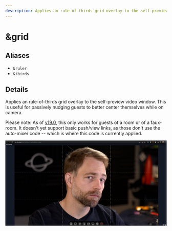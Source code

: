 ```yaml
---
description: Applies an rule-of-thirds grid overlay to the self-preview
---
```


# \&grid

## Aliases

* `&ruler`
* `&thirds`

## Details

Applies an rule-of-thirds grid overlay to the self-preview video window. This is useful for passively nudging guests to better center themselves while on camera.

Please note: As of [v19.0](../release-notes/v19.md), this only works for guests of a room or of a faux-room. It doesn't yet support basic push/view links, as those don't use the auto-mixer code -- which is where this code is currently applied.

![](<../.gitbook/assets/image (92).png>)
